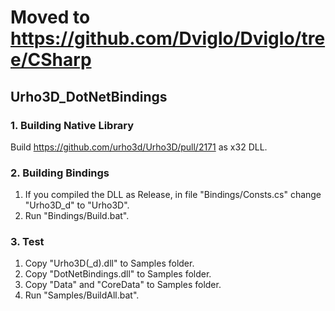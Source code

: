 # Moved  to https://github.com/Dviglo/Dviglo/tree/CSharp


## Urho3D_DotNetBindings

### 1. Building Native Library
Build https://github.com/urho3d/Urho3D/pull/2171 as x32 DLL.

### 2. Building Bindings
1) If you compiled the DLL as Release, in file "Bindings/Consts.cs" change "Urho3D_d" to "Urho3D".
2) Run "Bindings/Build.bat".

### 3. Test
1) Copy "Urho3D(_d).dll" to Samples folder.
2) Copy "DotNetBindings.dll" to Samples folder.
3) Copy "Data" and "CoreData" to Samples folder.
4) Run "Samples/BuildAll.bat".

